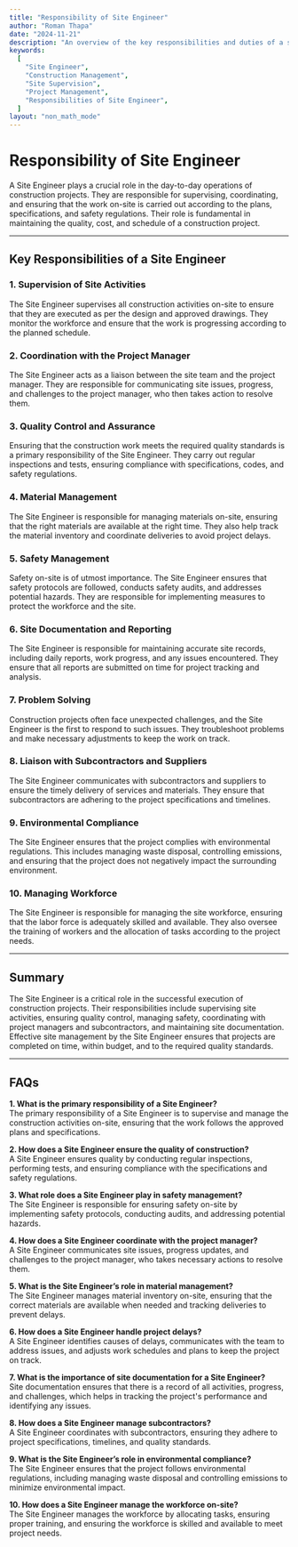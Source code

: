 ```yaml
---
title: "Responsibility of Site Engineer"
author: "Roman Thapa"
date: "2024-11-21"
description: "An overview of the key responsibilities and duties of a site engineer in construction management."
keywords:
  [
    "Site Engineer",
    "Construction Management",
    "Site Supervision",
    "Project Management",
    "Responsibilities of Site Engineer",
  ]
layout: "non_math_mode"
---
```


# Responsibility of Site Engineer

A Site Engineer plays a crucial role in the day-to-day operations of construction projects. They are responsible for supervising, coordinating, and ensuring that the work on-site is carried out according to the plans, specifications, and safety regulations. Their role is fundamental in maintaining the quality, cost, and schedule of a construction project.

---

## Key Responsibilities of a Site Engineer

### 1. **Supervision of Site Activities**

The Site Engineer supervises all construction activities on-site to ensure that they are executed as per the design and approved drawings. They monitor the workforce and ensure that the work is progressing according to the planned schedule.

### 2. **Coordination with the Project Manager**

The Site Engineer acts as a liaison between the site team and the project manager. They are responsible for communicating site issues, progress, and challenges to the project manager, who then takes action to resolve them.

### 3. **Quality Control and Assurance**

Ensuring that the construction work meets the required quality standards is a primary responsibility of the Site Engineer. They carry out regular inspections and tests, ensuring compliance with specifications, codes, and safety regulations.

### 4. **Material Management**

The Site Engineer is responsible for managing materials on-site, ensuring that the right materials are available at the right time. They also help track the material inventory and coordinate deliveries to avoid project delays.

### 5. **Safety Management**

Safety on-site is of utmost importance. The Site Engineer ensures that safety protocols are followed, conducts safety audits, and addresses potential hazards. They are responsible for implementing measures to protect the workforce and the site.

### 6. **Site Documentation and Reporting**

The Site Engineer is responsible for maintaining accurate site records, including daily reports, work progress, and any issues encountered. They ensure that all reports are submitted on time for project tracking and analysis.

### 7. **Problem Solving**

Construction projects often face unexpected challenges, and the Site Engineer is the first to respond to such issues. They troubleshoot problems and make necessary adjustments to keep the work on track.

### 8. **Liaison with Subcontractors and Suppliers**

The Site Engineer communicates with subcontractors and suppliers to ensure the timely delivery of services and materials. They ensure that subcontractors are adhering to the project specifications and timelines.

### 9. **Environmental Compliance**

The Site Engineer ensures that the project complies with environmental regulations. This includes managing waste disposal, controlling emissions, and ensuring that the project does not negatively impact the surrounding environment.

### 10. **Managing Workforce**

The Site Engineer is responsible for managing the site workforce, ensuring that the labor force is adequately skilled and available. They also oversee the training of workers and the allocation of tasks according to the project needs.

---

## Summary

The Site Engineer is a critical role in the successful execution of construction projects. Their responsibilities include supervising site activities, ensuring quality control, managing safety, coordinating with project managers and subcontractors, and maintaining site documentation. Effective site management by the Site Engineer ensures that projects are completed on time, within budget, and to the required quality standards.

---

## FAQs

**1. What is the primary responsibility of a Site Engineer?**  
The primary responsibility of a Site Engineer is to supervise and manage the construction activities on-site, ensuring that the work follows the approved plans and specifications.

**2. How does a Site Engineer ensure the quality of construction?**  
A Site Engineer ensures quality by conducting regular inspections, performing tests, and ensuring compliance with the specifications and safety regulations.

**3. What role does a Site Engineer play in safety management?**  
The Site Engineer is responsible for ensuring safety on-site by implementing safety protocols, conducting audits, and addressing potential hazards.

**4. How does a Site Engineer coordinate with the project manager?**  
A Site Engineer communicates site issues, progress updates, and challenges to the project manager, who takes necessary actions to resolve them.

**5. What is the Site Engineer’s role in material management?**  
The Site Engineer manages material inventory on-site, ensuring that the correct materials are available when needed and tracking deliveries to prevent delays.

**6. How does a Site Engineer handle project delays?**  
A Site Engineer identifies causes of delays, communicates with the team to address issues, and adjusts work schedules and plans to keep the project on track.

**7. What is the importance of site documentation for a Site Engineer?**  
Site documentation ensures that there is a record of all activities, progress, and challenges, which helps in tracking the project's performance and identifying any issues.

**8. How does a Site Engineer manage subcontractors?**  
A Site Engineer coordinates with subcontractors, ensuring they adhere to project specifications, timelines, and quality standards.

**9. What is the Site Engineer’s role in environmental compliance?**  
The Site Engineer ensures that the project follows environmental regulations, including managing waste disposal and controlling emissions to minimize environmental impact.

**10. How does a Site Engineer manage the workforce on-site?**  
The Site Engineer manages the workforce by allocating tasks, ensuring proper training, and ensuring the workforce is skilled and available to meet project needs.
